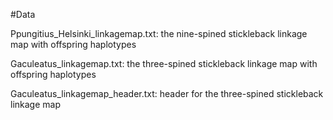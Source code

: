 #Data

Ppungitius_Helsinki_linkagemap.txt: the nine-spined stickleback linkage map with offspring haplotypes


Gaculeatus_linkagemap.txt: the three-spined stickleback linkage map with offspring haplotypes

Gaculeatus_linkagemap_header.txt: header for the three-spined stickleback linkage map
